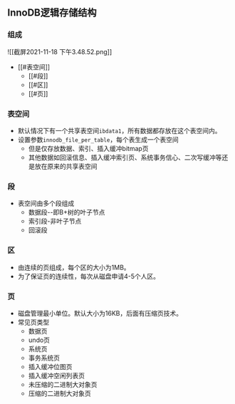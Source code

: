 ## InnoDB逻辑存储结构
### 组成
![[截屏2021-11-18 下午3.48.52.png]]
- [[#表空间]]
	- [[#段]]
	- [[#区]]
	- [[#页]]

### 表空间
- 默认情况下有一个共享表空间`ibdata1`，所有数据都存放在这个表空间内。
- 设置参数`innodb_file_per_table`，每个表生成一个表空间
	- 但是仅存放数据、索引、插入缓冲bitmap页
	- 其他数据如回滚信息、插入缓冲索引页、系统事务信心、二次写缓冲等还是放在原来的共享表空间

### 段
- 表空间由多个段组成
	- 数据段--即B+树的叶子节点
	- 索引段-非叶子节点
	- 回滚段

### 区
- 由连续的页组成，每个区的大小为1MB。
- 为了保证页的连续性，每次从磁盘申请4-5个人区。
### 页
- 磁盘管理最小单位。默认大小为16KB，后面有压缩页技术。
- 常见页类型
	- 数据页
	- undo页
	- 系统页
	- 事务系统页
	- 插入缓冲位图页
	- 插入缓冲空闲列表页
	- 未压缩的二进制大对象页
	- 压缩的二进制大对象页

